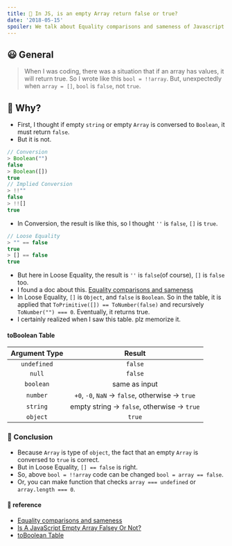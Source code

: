 ```yaml
---
title: 🍉 In JS, is an empty Array return false or true?
date: '2018-05-15'
spoiler: We talk about Equality comparisons and sameness of Javascript.
---
```


## 😃 General

> When I was coding, there was a situation that if an array has values, it will return true. So I wrote like this `bool = !!array`. But, unexpectedly when `array = []`, `bool` is `false`, not `true`.

## 🤔 Why?

* First, I thought if empty `string` or empty `Array` is conversed to `Boolean`, it must return `false`.
* But it is not.

```javascript
// Conversion
> Boolean("")
false
> Boolean([])
true
// Implied Conversion
> !!""
false
> !![]
true
```
* In Conversion, the result is like this, so I thought `''` is `false`, `[]` is `true`.

```javascript
// Loose Equality
> "" == false
true
> [] == false
true
```
* But here in Loose Equality, the result is `''` is `false`(of course), `[]` is `false` too.
* I found a doc about this. [Equality comparisons and sameness](https://developer.mozilla.org/en-US/docs/Web/JavaScript/Equality_comparisons_and_sameness)
* In Loose Equality, `[]` is `Object`, and `false` is `Boolean`. So in the table, it is applied that `ToPrimitive([]) == ToNumber(false)` and recursively `ToNumber("") === 0`. Eventually, it returns true.
* I certainly realized when I saw this table. plz memorize it.

#### toBoolean Table
|Argument Type|Result|
|:------------:|:------:|
|`undefined`|`false`|
|`null`|`false`|
|`boolean`|same as input|
|`number`|`+0`, `-0`, `NaN` -> `false`, otherwise -> `true`|
|`string`|empty string -> `false`, otherwise -> `true`|
|`object`|`true`|

### 🤖 Conclusion
* Because `Array` is type of `object`, the fact that an empty `Array` is conversed to `true` is correct.
* But in Loose Equality, `[] == false` is right.
* So, above `bool = !!array` code can be changed `bool = array == false`.
* Or, you can make function that checks `array === undefined` or `array.length === 0`.

#### 📖 reference
* [Equality comparisons and sameness](https://developer.mozilla.org/en-US/docs/Web/JavaScript/Equality_comparisons_and_sameness)
* [Is A JavaScript Empty Array Falsey Or Not?](https://codepen.io/arosenb2/post/is-a-javascript-empty-array-falsey-or-not)
* [toBoolean Table](https://tc39.github.io/ecma262/#sec-toboolean)


